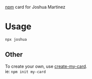 [npm] card for Joshua Martinez

# Usage
```bash
npx joshua
```

## Other

To create your own, use [create-my-card].  
ie: `npm init my-card`

[npm]: https://www.npmjs.com/
[create-my-card]: https://www.npmjs.com/package/create-my-card

